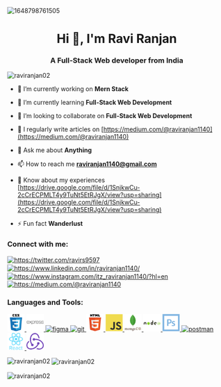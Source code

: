 ![1648798761505](https://user-images.githubusercontent.com/91020498/165690946-96770082-db00-491f-87d9-e527aab8b9bf.jpeg)



<h1 align="center">Hi 👋, I'm Ravi Ranjan</h1>
<h3 align="center">A Full-Stack Web developer from India</h3>

<p align="left"> <img src="https://komarev.com/ghpvc/?username=raviranjan02&label=Profile%20views&color=0e75b6&style=flat" alt="raviranjan02" /> </p>

- 🔭 I’m currently working on **Mern Stack**

- 🌱 I’m currently learning **Full-Stack Web Development**

- 👯 I’m looking to collaborate on **Full-Stack Web Development**

<!--  -->

- 📝 I regularly write articles on [https://medium.com/@raviranjan1140](https://medium.com/@raviranjan1140)

- 💬 Ask me about **Anything**

- 📫 How to reach me **raviranjan1140@gmail.com**

- 📄 Know about my experiences [https://drive.google.com/file/d/1SnjkwCu-2cCrECPMLT4y9TuNt5EtRJgX/view?usp=sharing](https://drive.google.com/file/d/1SnjkwCu-2cCrECPMLT4y9TuNt5EtRJgX/view?usp=sharing)

- ⚡ Fun fact **Wanderlust**

<h3 align="left">Connect with me:</h3>
<p align="left">
<a href="https://twitter.com/https://twitter.com/ravirs9597" target="blank"><img align="center" src="https://raw.githubusercontent.com/rahuldkjain/github-profile-readme-generator/master/src/images/icons/Social/twitter.svg" alt="https://twitter.com/ravirs9597" height="30" width="40" /></a>
<a href="https://linkedin.com/in/https://www.linkedin.com/in/raviranjan1140/" target="blank"><img align="center" src="https://raw.githubusercontent.com/rahuldkjain/github-profile-readme-generator/master/src/images/icons/Social/linked-in-alt.svg" alt="https://www.linkedin.com/in/raviranjan1140/" height="30" width="40" /></a>
<a href="https://instagram.com/https://www.instagram.com/itz_raviranjan1140/?hl=en" target="blank"><img align="center" src="https://raw.githubusercontent.com/rahuldkjain/github-profile-readme-generator/master/src/images/icons/Social/instagram.svg" alt="https://www.instagram.com/itz_raviranjan1140/?hl=en" height="30" width="40" /></a>
<a href="https://medium.com/https://medium.com/@raviranjan1140" target="blank"><img align="center" src="https://raw.githubusercontent.com/rahuldkjain/github-profile-readme-generator/master/src/images/icons/Social/medium.svg" alt="https://medium.com/@raviranjan1140" height="30" width="40" /></a>
</p>

<h3 align="left">Languages and Tools:</h3>
<p align="left"> <a href="https://www.w3schools.com/css/" target="_blank" rel="noreferrer"> <img src="https://raw.githubusercontent.com/devicons/devicon/master/icons/css3/css3-original-wordmark.svg" alt="css3" width="40" height="40"/> </a> <a href="https://expressjs.com" target="_blank" rel="noreferrer"> <img src="https://raw.githubusercontent.com/devicons/devicon/master/icons/express/express-original-wordmark.svg" alt="express" width="40" height="40"/> </a> <a href="https://www.figma.com/" target="_blank" rel="noreferrer"> <img src="https://www.vectorlogo.zone/logos/figma/figma-icon.svg" alt="figma" width="40" height="40"/> </a> <a href="https://git-scm.com/" target="_blank" rel="noreferrer"> <img src="https://www.vectorlogo.zone/logos/git-scm/git-scm-icon.svg" alt="git" width="40" height="40"/> </a> <a href="https://www.w3.org/html/" target="_blank" rel="noreferrer"> <img src="https://raw.githubusercontent.com/devicons/devicon/master/icons/html5/html5-original-wordmark.svg" alt="html5" width="40" height="40"/> </a> <a href="https://developer.mozilla.org/en-US/docs/Web/JavaScript" target="_blank" rel="noreferrer"> <img src="https://raw.githubusercontent.com/devicons/devicon/master/icons/javascript/javascript-original.svg" alt="javascript" width="40" height="40"/> </a> <a href="https://www.mongodb.com/" target="_blank" rel="noreferrer"> <img src="https://raw.githubusercontent.com/devicons/devicon/master/icons/mongodb/mongodb-original-wordmark.svg" alt="mongodb" width="40" height="40"/> </a> <a href="https://nodejs.org" target="_blank" rel="noreferrer"> <img src="https://raw.githubusercontent.com/devicons/devicon/master/icons/nodejs/nodejs-original-wordmark.svg" alt="nodejs" width="40" height="40"/> </a> <a href="https://www.photoshop.com/en" target="_blank" rel="noreferrer"> <img src="https://raw.githubusercontent.com/devicons/devicon/master/icons/photoshop/photoshop-line.svg" alt="photoshop" width="40" height="40"/> </a> <a href="https://postman.com" target="_blank" rel="noreferrer"> <img src="https://www.vectorlogo.zone/logos/getpostman/getpostman-icon.svg" alt="postman" width="40" height="40"/> </a> <a href="https://reactjs.org/" target="_blank" rel="noreferrer"> <img src="https://raw.githubusercontent.com/devicons/devicon/master/icons/react/react-original-wordmark.svg" alt="react" width="40" height="40"/> </a> <a href="https://redux.js.org" target="_blank" rel="noreferrer"> <img src="https://raw.githubusercontent.com/devicons/devicon/master/icons/redux/redux-original.svg" alt="redux" width="40" height="40"/> </a> </p>

<p><img align="left" src="https://github-readme-stats.vercel.app/api/top-langs?username=raviranjan02&show_icons=true&locale=en&layout=compact" alt="raviranjan02" /></p>

<p>&nbsp;<img align="center" src="https://github-readme-stats.vercel.app/api?username=raviranjan02&show_icons=true&locale=en" alt="raviranjan02" /></p>

<p><img align="center" src="https://github-readme-streak-stats.herokuapp.com/?user=raviranjan02&" alt="raviranjan02" /></p>

